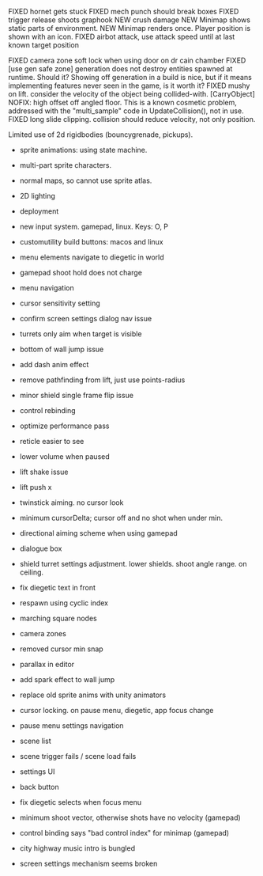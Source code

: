 
FIXED hornet gets stuck
FIXED mech punch should break boxes
FIXED trigger release shoots graphook
NEW crush damage
NEW Minimap shows static parts of environment.
NEW Minimap renders once. Player position is shown with an icon.
FIXED airbot attack, use attack speed until at last known target position

FIXED camera zone soft lock when using door on dr cain chamber
FIXED [use gen safe zone] generation does not destroy entities spawned at runtime. Should it? Showing off generation in a build is nice, but if it means implementing features never seen in the game, is it worth it?
FIXED mushy on lift. consider the velocity of the object being collided-with. [CarryObject]
NOFIX: high offset off angled floor. This is a known cosmetic problem, addressed with the "multi_sample" code in UpdateCollision(), not in use.
FIXED long slide clipping. collision should reduce velocity, not only position.

Limited use of 2d rigidbodies (bouncygrenade, pickups).


+ sprite animations: using state machine.
+ multi-part sprite characters.
+ normal maps, so cannot use sprite atlas.

+ 2D lighting
+ deployment

+ new input system. gamepad, linux. Keys: O, P
+ customutility build buttons: macos and linux
+ menu elements navigate to diegetic in world
+ gamepad shoot hold does not charge
+ menu navigation
+ cursor sensitivity setting
+ confirm screen settings dialog nav issue

+ turrets only aim when target is visible
+ bottom of wall jump issue
+ add dash anim effect
+ remove pathfinding from lift, just use points-radius
+ minor shield single frame flip issue
+ control rebinding
+ optimize performance pass
+ reticle easier to see
+ lower volume when paused

+ lift shake issue
+ lift push x

+ twinstick aiming. no cursor look
+ minimum cursorDelta; cursor off and no shot when under min.
+ directional aiming scheme when using gamepad

+ dialogue box
+ shield turret settings adjustment. lower shields. shoot angle range. on ceiling.
+ fix diegetic text in front
+ respawn using cyclic index
+ marching square nodes

+ camera zones

+ removed cursor min snap
+ parallax in editor
+ add spark effect to wall jump
+ replace old sprite anims with unity animators

+ cursor locking. on pause menu, diegetic, app focus change
+ pause menu settings navigation
+ scene list
+ scene trigger fails / scene load fails
+ settings UI
+ back button
+ fix diegetic selects when focus menu
+ minimum shoot vector, otherwise shots have no velocity (gamepad)
+ control binding says "bad control index" for minimap (gamepad)
+ city highway music intro is bungled
+ screen settings mechanism seems broken
